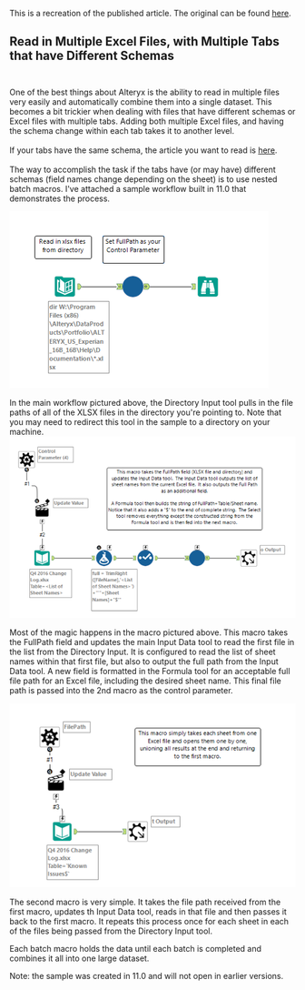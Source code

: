 This is a recreation of the published article. The original can be found [here](https://community.alteryx.com/t5/Alteryx-Designer-Knowledge-Base/Read-in-Multiple-Excel-Files-with-Multiple-Tabs-that-have/ta-p/51145).

## Read in Multiple Excel Files, with Multiple Tabs that have Different Schemas <br><br>

One of the best things about Alteryx is the ability to read in multiple files very easily and automatically combine them into a single dataset. This becomes a bit trickier when dealing with files that have different schemas or Excel files with multiple tabs. Adding both multiple Excel files, and having the schema change within each tab takes it to another level. <br><br>
If your tabs have the same schema, the article you want to read is [here](https://community.alteryx.com/t5/Alteryx-Designer-Knowledge-Base/How-To-Import-Multiple-Excel-Sheets-or-a-Specific-Excel-Range/ta-p/398220). <br><br>
The way to accomplish the task if the tabs have (or may have) different schemas (field names change depending on the sheet) is to use nested batch macros. I've attached a sample workflow built in 11.0 that demonstrates the process.

![workflow](/Community%20Articles/Screenshots/main%20workflow.png)

In the main workflow pictured above, the Directory Input tool pulls in the file paths of all of the XLSX files in the directory you're pointing to. Note that you may need to redirect this tool in the sample to a directory on your machine.
![macro1](/Community%20Articles/Screenshots/Macro1.png)

Most of the magic happens in the macro pictured above. This macro takes the FullPath field and updates the main Input Data tool to read the first file in the list from the Directory Input. It is configured to read the list of sheet names within that first file, but also to output the full path from the Input Data tool. A new field is formatted in the Formula tool for an acceptable full file path for an Excel file, including the desired sheet name. This final file path is passed into the 2nd macro as the control parameter.

![macro2](/Community%20Articles/Screenshots/Macro2.png)

The second macro is very simple. It takes the file path received from the first macro, updates th Input Data tool, reads in that file and then passes it back to the first macro. It repeats this process once for each sheet in each of the files being passed from the Directory Input tool.<br>

Each batch macro holds the data until each batch is completed and combines it all into one large dataset. <br>

Note: the sample was created in 11.0 and will not open in earlier versions.
